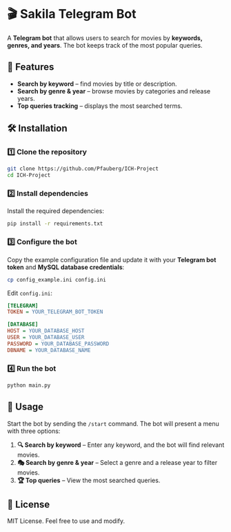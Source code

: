 # 🎬 Sakila Telegram Bot

A **Telegram bot** that allows users to search for movies by **keywords, genres, and years**. The bot keeps track of the most popular queries. 

## 🚀 Features

- **Search by keyword** – find movies by title or description.
- **Search by genre & year** – browse movies by categories and release years.
- **Top queries tracking** – displays the most searched terms.

## 🛠️ Installation

### 1️⃣ Clone the repository

```sh
git clone https://github.com/Pfauberg/ICH-Project
cd ICH-Project
```

### 2️⃣ Install dependencies

Install the required dependencies:

```sh
pip install -r requirements.txt
```

### 3️⃣ Configure the bot

Copy the example configuration file and update it with your **Telegram bot token** and **MySQL database credentials**:

```sh
cp config_example.ini config.ini
```

Edit `config.ini`:

```ini
[TELEGRAM]
TOKEN = YOUR_TELEGRAM_BOT_TOKEN

[DATABASE]
HOST = YOUR_DATABASE_HOST
USER = YOUR_DATABASE_USER
PASSWORD = YOUR_DATABASE_PASSWORD
DBNAME = YOUR_DATABASE_NAME
```

### 4️⃣ Run the bot

```sh
python main.py
```

## 📌 Usage

Start the bot by sending the `/start` command. The bot will present a menu with three options:

1. **🔍 Search by keyword** – Enter any keyword, and the bot will find relevant movies.
2. **🎭 Search by genre & year** – Select a genre and a release year to filter movies.
3. **🏆 Top queries** – View the most searched queries.

## 📄 License

MIT License. Feel free to use and modify.
